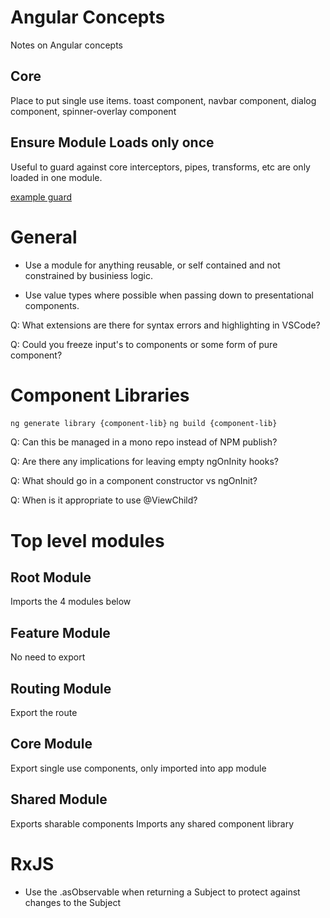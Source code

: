 # Angular Concepts
Notes on Angular concepts

## Core
Place to put single use items. toast component, navbar component, dialog component, spinner-overlay component

## Ensure Module Loads only once
Useful to guard against core interceptors, pipes, transforms, etc are only loaded in one module.

[example guard](https://github.com/DanWahlin/Angular-JumpStart/blob/master/src/app/core/ensure-module-loaded-once.guard.ts)

# General
* Use a module for anything reusable, or self contained and not constrained by businiess logic.

* Use value types where possible when passing down to presentational components.

Q: What extensions are there for syntax errors and highlighting in VSCode?

Q: Could you freeze input's to components or some form of pure component?

# Component Libraries

`ng generate library {component-lib}`
`ng build {component-lib}`

Q: Can this be managed in a mono repo instead of NPM publish?

Q: Are there any implications for leaving empty ngOnInity hooks?

Q: What should go in a component constructor vs ngOnInit?

Q: When is it appropriate to use @ViewChild? 

# Top level modules
## Root Module
  Imports the 4 modules below
## Feature Module
  No need to export
## Routing Module
  Export the route
## Core Module
  Export single use components, only imported into app module
## Shared Module
  Exports sharable components
  Imports any shared component library
  
# RxJS

* Use the .asObservable when returning a Subject to protect against changes to the Subject

  
